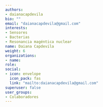 ```yaml
---
authors:
- daianacapdevila
bio: ""
email: "daianacapdevila@gmail.com"
interests:
- Sensores
- Bacterias
- Resonancia magéntica nuclear
name: Daiana Capdevila
weight: 6
organizations:
- name: 
role: 
social:
- icon: envelope
  icon_pack: fas
  link: "mailto:daianacapdevila@gmail.com"
superuser: false
user_groups:
- Colaboradores
---
```

